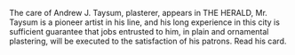 The care of Andrew J. Taysum, plasterer, appears in THE HERALD, Mr. Taysum is a pioneer artist in his line, and his long experience in this city is sufficient guarantee that jobs entrusted to him, in plain and ornamental plastering, will be executed to the satisfaction of his patrons. Read his card.